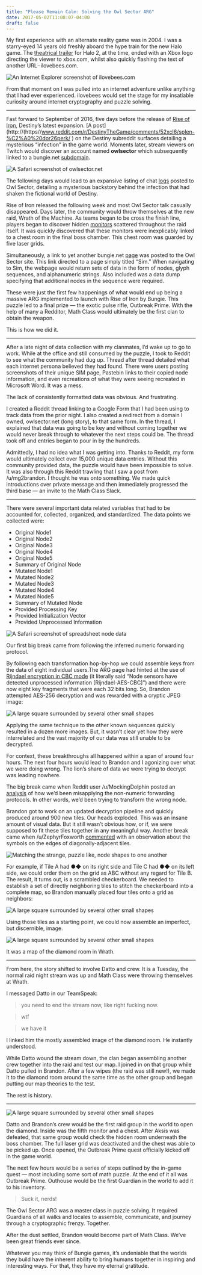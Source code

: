 ```yaml
---
title: "Please Remain Calm: Solving the Owl Sector ARG"
date: 2017-05-02T11:08:07-04:00
draft: false
---
```


My first experience with an alternate reality game was in 2004. I was a starry-eyed 14 years old freshly aboard the hype train for the new Halo game. The [theatrical trailer](https://www.youtube.com/watch?v=Zz6FNKawJBc) for Halo 2, at the time, ended with an Xbox logo directing the viewer to xbox.com, whilst also quickly flashing the text of another URL – ilovebees.com.

![An Internet Explorer screenshot of ilovebees.com](/please-remain-calm/i-love-bees.jpeg)


From that moment on I was pulled into an internet adventure unlike anything that I had ever experienced. ilovebees would set the stage for my insatiable curiosity around internet cryptography and puzzle solving.

***

Fast forward to September of 2016, five days before the release of [Rise of Iron](https://www.bungie.net/en/pub/riseofiron), Destiny’s latest expansion. [A post](http://(https//www.reddit.com/r/DestinyTheGame/comments/52xcl6/splen-%C2%A0%20dor26perk/ ) on the Destiny subreddit surfaces detailing a mysterious “infection” in the game world. Moments later, stream viewers on Twitch would discover an account named **owlsector** which subsequently linked to a bungie.net [subdomain](http://owlsector.bungie.net/).

![A Safari screenshot of owlsector.net](/please-remain-calm/owl-sector-net.png)

The following days would lead to an expansive listing of chat [logs](https://www.reddit.com/r/DestinyTheGame/comments/535jed/owlsectormegathreadpartdeuxigotafeverand/ ) posted to Owl Sector, detailing a mysterious backstory behind the infection that had shaken the fictional world of Destiny.

Rise of Iron released the following week and most Owl Sector talk casually disappeared. Days later, the community would throw themselves at the new raid, Wrath of the Machine. As teams began to be cross the finish line, players began to discover hidden [monitors](https://i.ytimg.com/vi/MsJ8fBid0iQ/maxresdefault.jpg) scattered throughout the raid itself. It was quickly discovered that these monitors were inexplicably linked to a chest room in the final boss chamber. This chest room was guarded by five laser grids.

Simultaneously, a link to yet another bungie.net [page](https://www.bungie.net/en/net/sim) was posted to the Owl Sector site. This link directed to a page simply titled “Sim.” When navigating to Sim, the webpage would return sets of data in the form of nodes, glyph sequences, and alphanumeric strings. Also included was a data dump specifying that additional nodes in the sequence were required.

These were just the first few happenings of what would end up being a massive ARG implemented to launch with Rise of Iron by Bungie. This puzzle led to a final prize — the exotic pulse rifle, Outbreak Prime. With the help of many a Redditor, Math Class would ultimately be the first clan to obtain the weapon.

This is how we did it.

***

After a late night of data collection with my clanmates, I’d wake up to go to work. While at the office and still consumed by the puzzle, I took to Reddit to see what the community had dug up. Thread after thread detailed what each internet persona believed they had found. There were users posting screenshots of their unique SIM page, Pastebin links to their copied node information, and even recreations of what they were seeing recreated in Microsoft Word. It was a mess.

The lack of consistently formatted data was obvious. And frustrating.

I created a Reddit thread linking to a Google Form that I had been using to track data from the prior night. I also created a redirect from a domain I owned, owlsector.net (long story), to that same form. In the thread, I explained that data was going to be key and without coming together we would never break through to whatever the next steps could be. The thread took off and entries began to pour in by the hundreds.

Admittedly, I had no idea what I was getting into. Thanks to Reddit, my form would ultimately collect over 15,000 unique data entries. Without this community provided data, the puzzle would have been impossible to solve. It was also through this Reddit trawling that I saw a post from /u/mg2brandon. I thought he was onto something. We made quick introductions over private message and then immediately progressed the third base — an invite to the Math Class Slack.

***

There were several important data related variables that had to be accounted for, collected, organized, and standardized. The data points we collected were:

* Original Node1 
* Original Node2 
* Original Node3 
* Original Node4 
* Original Node5 
* Summary of Original Node 
* Mutated Node1 
* Mutated Node2 
* Mutated Node3 
* Mutated Node4 
* Mutated Node5 
* Summary of Mutated Node 
* Provided Processing Key 
* Provided Initialization Vector 
* Provided Unprocessed Information

![A Safari screenshot of spreadsheet node data](/please-remain-calm/node-data.jpeg)

Our first big break came from following the inferred numeric forwarding protocol.

By following each transformation hop-by-hop we could assemble keys from the data of eight individual users.The ARG page had hinted at the use of [Rijndael encryption in CBC mode](https://en.wikipedia.org/wiki/AdvancedEncryptionStandard) (it literally said “Node sensors have detected unprocessed information [Rijndael-AES-CBC]”) and there were now eight key fragments that were each 32 bits long. So, Brandon attempted AES-256 decryption and was rewarded with a cryptic JPEG image:

![A large square surrounded by several other small shapes](/please-remain-calm/puzzle-piece.png)

Applying the same technique to the other known sequences quickly resulted in a dozen more images. But, it wasn’t clear yet how they were interrelated and the vast majority of our data was still unable to be decrypted.

For context, these breakthroughs all happened within a span of around four hours. The next four hours would lead to Brandon and I agonizing over what we were doing wrong. The lion’s share of data we were trying to decrypt was leading nowhere.

The big break came when Reddit user /u/MockingDolphin posted an [analysis](https://www.reddit.com/r/DestinyTheGame/comments/54rv64/argnodetransformationswehavebeendoingthem/ ) of how we’d been misapplying the non-numeric forwarding protocols. In other words, we’d been trying to transform the wrong node.

Brandon got to work on an updated decryption pipeline and quickly produced around 900 new tiles. Our heads exploded. This was an insane amount of visual data. But it still wasn’t obvious how, or if, we were supposed to fit these tiles together in any meaningful way. Another break came when /u/ZephyrFoxworth [commented](https://www.reddit.com/r/DestinyTheGame/comments/54rv64/argnodetransformationswehavebeendoingthem/d84pn2x/ ) with an observation about the symbols on the edges of diagonally-adjacent tiles.

![Matching the strange, puzzle like, node shapes to one another](/please-remain-calm/matching-pieces.png)

For example, if Tile A had ●◆ on its right side and Tile C had ●◆ on its left side, we could order them on the grid as ABC without any regard for Tile B. The result, it turns out, is a scrambled checkerboard. We needed to establish a set of directly neighboring tiles to stitch the checkerboard into a complete map, so Brandon manually placed four tiles onto a grid as neighbors:

![A large square surrounded by several other small shapes](/please-remain-calm/abc-matches.png)

Using those tiles as a starting point, we could now assemble an imperfect, but discernible, image.

![A large square surrounded by several other small shapes](/please-remain-calm/node-assembly.gif)

It was a map of the diamond room in Wrath.

***

From here, the story shifted to involve Datto and crew. It is a Tuesday, the normal raid night stream was up and Math Class were throwing themselves at Wrath.

I messaged Datto in our TeamSpeak:

> you need to end the stream now, like right fucking now.

> wtf

> we have it

I linked him the mostly assembled image of the diamond room. He instantly understood.

While Datto wound the stream down, the clan began assembling another crew together into the raid and test our map. I joined in on that group while Datto pulled in Brandon. After a few wipes (the raid was still new!), we made it to the diamond room around the same time as the other group and began putting our map theories to the test.

The rest is history.

***

![A large square surrounded by several other small shapes](/please-remain-calm/brandon-activating.png)

Datto and Brandon’s crew would be the first raid group in the world to open the diamond. Inside was the fifth monitor and a chest. After Aksis was defeated, that same group would check the hidden room underneath the boss chamber. The full laser grid was deactivated and the chest was able to be picked up. Once opened, the Outbreak Prime quest officially kicked off in the game world.

The next few hours would be a series of steps outlined by the in-game quest — most including some sort of math puzzle. At the end of it all was Outbreak Prime. Outhouse would be the first Guardian in the world to add it to his inventory.

> Suck it, nerds!

The Owl Sector ARG was a master class in puzzle solving. It required Guardians of all walks and locales to assemble, communicate, and journey through a cryptographic frenzy. Together.

After the dust settled, Brandon would become part of Math Class. We’ve been great friends ever since.

Whatever you may think of Bungie games, it’s undeniable that the worlds they build have the inherent ability to bring humans together in inspiring and interesting ways. For that, they have my eternal gratitude.
